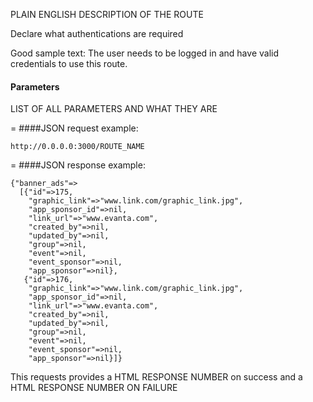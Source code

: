 PLAIN ENGLISH DESCRIPTION OF THE ROUTE

Declare what authentications are required

Good sample text: The user needs to be logged in and have valid credentials to use this route.

#### Parameters

LIST OF ALL PARAMETERS AND WHAT THEY ARE

=
####JSON request example:
```
http://0.0.0.0:3000/ROUTE_NAME
```
=
####JSON response example:

```
{"banner_ads"=>
  [{"id"=>175,
    "graphic_link"=>"www.link.com/graphic_link.jpg",
    "app_sponsor_id"=>nil,
    "link_url"=>"www.evanta.com",
    "created_by"=>nil,
    "updated_by"=>nil,
    "group"=>nil,
    "event"=>nil,
    "event_sponsor"=>nil,
    "app_sponsor"=>nil},
   {"id"=>176,
    "graphic_link"=>"www.link.com/graphic_link.jpg",
    "app_sponsor_id"=>nil,
    "link_url"=>"www.evanta.com",
    "created_by"=>nil,
    "updated_by"=>nil,
    "group"=>nil,
    "event"=>nil,
    "event_sponsor"=>nil,
    "app_sponsor"=>nil}]}
```

This requests provides a HTML RESPONSE NUMBER on success and a HTML RESPONSE NUMBER ON FAILURE
